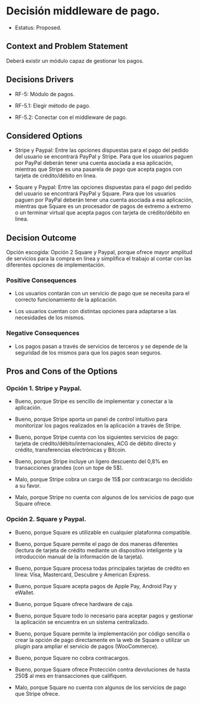 # Decisión middleware de pago. 

* Estatus: Proposed. 

 

## Context and Problem Statement 

Deberá existir un módulo capaz de gestionar los pagos. 

 

## Decisions Drivers 

* RF-5: Módulo de pagos. 

* RF-5.1: Elegir método de pago. 

* RF-5.2: Conectar con el middleware de pago. 

 

## Considered Options 

* Stripe y Paypal: Entre las opciones dispuestas para el pago del pedido del usuario se encontrará PayPal y Stripe. Para que los usuarios paguen por PayPal deberán tener una cuenta asociada a esa aplicación, mientras que Stripe es una pasarela de pago que acepta pagos con tarjeta de crédito/débito en línea. 

* Square y Paypal: Entre las opciones dispuestas para el pago del pedido del usuario se encontrará PayPal y Square. Para que los usuarios paguen por PayPal deberán tener una cuenta asociada a esa aplicación, mientras que Square es un procesador  de pagos de extremo a extremo o un terminar virtual que acepta pagos con tarjeta de crédito/débito en linea. 

 

## Decision Outcome 

Opción escogida: Opción 2 Square y Paypal, porque ofrece mayor amplitud de servicios para la compra en línea y simplifica el trabajo al contar con las diferentes opciones de implementación.  

 

### Positive Consequences 

* Los usuarios contarán con un servicio de pago que se necesita para el correcto funcionamiento de la aplicación. 

* Los usuarios cuentan con distintas opciones para adaptarse a las necesidades de los mismos. 

 

### Negative Consequences 

* Los pagos pasan a través de servicios de terceros y se depende de la seguridad de los mismos para que los pagos sean seguros. 

 

## Pros and Cons of the Options 

### Opción 1. Stripe y Paypal. 

* Bueno, porque Stripe es sencillo de implementar y conectar a la aplicación. 

* Bueno, porque Stripe aporta un panel de control intuitivo para monitorizar los pagos realizados en la aplicación a través de Stripe. 

* Bueno, porque Stripe cuenta con los siguientes servicios de pago: tarjeta de crédito/débito/internacionales, ACG de débito directo y crédito, transferencias electrónicas y Bitcoin. 

* Bueno, porque Stripe incluye un ligero descuento del 0,8% en transacciones grandes (con un tope de 5$). 

* Malo, porque Stripe cobra un cargo de 15$ por contracargo no decidido a su favor. 

* Malo, porque Stripe no cuenta con algunos de los servicios de pago que Square ofrece. 

 

### Opción 2. Square y Paypal. 

* Bueno, porque Square es utilizable en cualquier plataforma compatible. 

* Bueno, porque Square  permite el pago de dos maneras diferentes (lectura de tarjeta de crédito mediante un dispositivo inteligente y la introducción manual de la información de la tarjeta). 

* Bueno, porque Square procesa todas principales tarjetas de crédito en línea: Visa, Mastercard, Descubre y American Express. 

* Bueno, porque Square acepta pagos de Apple Pay, Android Pay y eWallet. 

* Bueno, porque Square ofrece hardware de caja. 

* Bueno, porque Square todo lo necesario para aceptar pagos y gestionar la aplicación se encuentra en un sistema centralizado. 

* Bueno, porque Square permite la implementación por código sencilla o crear la opción de pago directamente en la web de Square o utilizar un plugin para ampliar el servicio de pagos (WooCommerce). 

* Bueno, porque Square no cobra contracargos. 

* Bueno, porque Square ofrece Protección contra devoluciones de hasta 250$ al mes en transacciones que califiquen.  

* Malo, porque Square no cuenta con algunos de los servicios de pago que Stripe ofrece. 